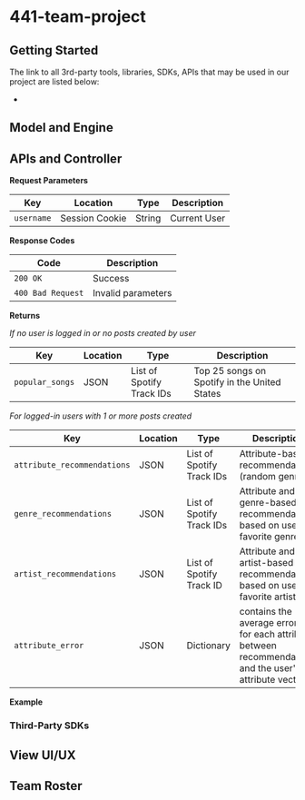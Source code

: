 # 441-team-project



## Getting Started

The link to all 3rd-party tools, libraries, SDKs, APIs that may be used in our project are listed below:

+ 

## Model and Engine

## APIs and Controller

**Request Parameters**

| Key        | Location       | Type   | Description  |
| ---------- | -------------- | ------ | ------------ |
| `username` | Session Cookie | String | Current User |

**Response Codes**

| Code              | Description        |
| ----------------- | ------------------ |
| `200 OK`          | Success            |
| `400 Bad Request` | Invalid parameters |

**Returns**

*If no user is logged in or no posts created by user*

| Key             | Location | Type                      | Description                                  |
| --------------- | -------- | ------------------------- | -------------------------------------------- |
| `popular_songs` | JSON     | List of Spotify Track IDs | Top 25 songs on Spotify in the United States |

*For logged-in users with 1 or more posts created*

| Key                         | Location | Type                      | Description                                                  |
| --------------------------- | -------- | ------------------------- | ------------------------------------------------------------ |
| `attribute_recommendations` | JSON     | List of Spotify Track IDs | Attribute-based recommendations (random genres)              |
| `genre_recommendations`     | JSON     | List of Spotify Track IDs | Attribute and genre-based recommendations based on user's favorite genres |
| `artist_recommendations`    | JSON     | List of Spotify Track ID  | Attribute and artist-based recommendations based on user's favorite artists |
| `attribute_error`           | JSON     | Dictionary                | contains the average error % for each attribute between recommendation and the user's attribute vector. |

**Example**



### Third-Party SDKs

## View UI/UX

## Team Roster